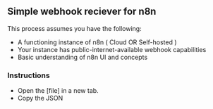 ## Simple webhook reciever for n8n
This process assumes you have the following:

- A functioning instance of n8n ( Cloud OR Self-hosted )
- Your instance has public-internet-available webhook capabilities
- Basic understanding of n8n UI and concepts



### Instructions
* Open the [file] in a new tab.
* Copy the JSON